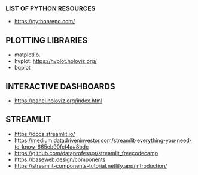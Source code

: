 ### LIST OF PYTHON RESOURCES
* https://pythonrepo.com/

## PLOTTING LIBRARIES

* matplotlib. 
* hvplot: https://hvplot.holoviz.org/
* bqplot 



## INTERACTIVE DASHBOARDS

* https://panel.holoviz.org/index.html


## STREAMLIT
* https://docs.streamlit.io/
* https://medium.datadriveninvestor.com/streamlit-everything-you-need-to-know-665eb90fcf4a#8bdc
* https://github.com/dataprofessor/streamlit_freecodecamp
* https://baseweb.design/components
* https://streamlit-components-tutorial.netlify.app/introduction/

